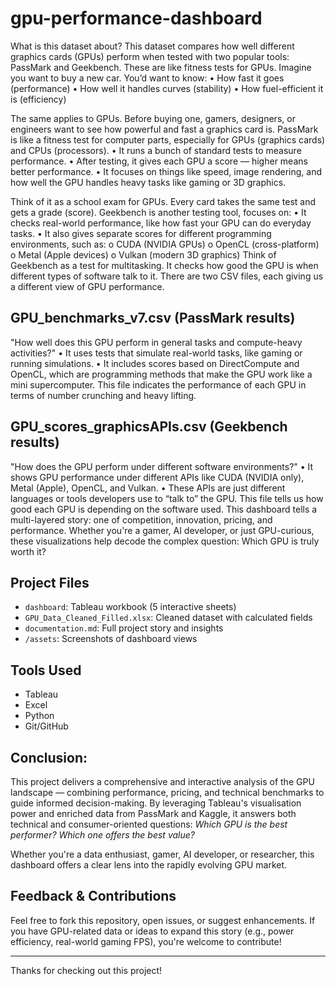 # gpu-performance-dashboard
What is this dataset about?
This dataset compares how well different graphics cards (GPUs) perform when tested with two popular tools: PassMark and Geekbench. These are like fitness tests for GPUs.
Imagine you want to buy a new car. You’d want to know:
•	How fast it goes (performance)
•	How well it handles curves (stability)
•	How fuel-efficient it is (efficiency)

The same applies to GPUs. Before buying one, gamers, designers, or engineers want to see how powerful and fast a graphics card is.
PassMark is like a fitness test for computer parts, especially for GPUs (graphics cards) and CPUs (processors).
•	It runs a bunch of standard tests to measure performance.
•	After testing, it gives each GPU a score — higher means better performance.
•	It focuses on things like speed, image rendering, and how well the GPU handles heavy tasks like gaming or 3D graphics.

Think of it as a school exam for GPUs. Every card takes the same test and gets a grade (score).
Geekbench is another testing tool, focuses on:
•	It checks real-world performance, like how fast your GPU can do everyday tasks.
•	It also gives separate scores for different programming environments, such as:
o	CUDA (NVIDIA GPUs)
o	OpenCL (cross-platform)
o	Metal (Apple devices)
o	Vulkan (modern 3D graphics)
Think of Geekbench as a test for multitasking. It checks how good the GPU is when different types of software talk to it.
There are two CSV files, each giving us a different view of GPU performance.

##  GPU_benchmarks_v7.csv (PassMark results)
"How well does this GPU perform in general tasks and compute-heavy activities?"
•	It uses tests that simulate real-world tasks, like gaming or running simulations.
•	It includes scores based on DirectCompute and OpenCL, which are programming methods that make the GPU work like a mini supercomputer.
This file indicates the performance of each GPU in terms of number crunching and heavy lifting.

## GPU_scores_graphicsAPIs.csv (Geekbench results)
"How does the GPU perform under different software environments?"
•	It shows GPU performance under different APIs like CUDA (NVIDIA only), Metal (Apple), OpenCL, and Vulkan.
•	These APIs are just different languages or tools developers use to “talk to” the GPU.
This file tells us how good each GPU is depending on the software used.
This dashboard tells a multi-layered story: one of competition, innovation, pricing, and performance. Whether you're a gamer, AI developer, or just GPU-curious, these visualizations help decode the complex question: Which GPU is truly worth it?
 

## Project Files
- `dashboard`: Tableau workbook (5 interactive sheets)
- `GPU_Data_Cleaned_Filled.xlsx`: Cleaned dataset with calculated fields
- `documentation.md`: Full project story and insights
- `/assets`: Screenshots of dashboard views

## Tools Used
- Tableau
- Excel
- Python 
- Git/GitHub

## Conclusion:
This project delivers a comprehensive and interactive analysis of the GPU landscape — combining performance, pricing, and technical benchmarks to guide informed decision-making. By leveraging Tableau's visualisation power and enriched data from PassMark and Kaggle, it answers both technical and consumer-oriented questions: *Which GPU is the best performer? Which one offers the best value?*

Whether you're a data enthusiast, gamer, AI developer, or researcher, this dashboard offers a clear lens into the rapidly evolving GPU market.

## Feedback & Contributions

Feel free to fork this repository, open issues, or suggest enhancements. If you have GPU-related data or ideas to expand this story (e.g., power efficiency, real-world gaming FPS), you're welcome to contribute!

---

Thanks for checking out this project!
